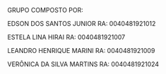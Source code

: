 GRUPO COMPOSTO POR:

EDSON DOS SANTOS JUNIOR RA: 0040481921012

ESTELA LINA HIRAI RA: 0040481921007

LEANDRO HENRIQUE MARINI RA: 0040481921009

VERÔNICA DA SILVA MARTINS RA: 0040481921024
